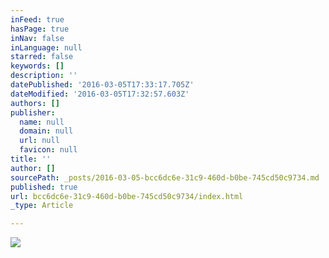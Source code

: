 ```yaml
---
inFeed: true
hasPage: true
inNav: false
inLanguage: null
starred: false
keywords: []
description: ''
datePublished: '2016-03-05T17:33:17.705Z'
dateModified: '2016-03-05T17:32:57.603Z'
authors: []
publisher:
  name: null
  domain: null
  url: null
  favicon: null
title: ''
author: []
sourcePath: _posts/2016-03-05-bcc6dc6e-31c9-460d-b0be-745cd50c9734.md
published: true
url: bcc6dc6e-31c9-460d-b0be-745cd50c9734/index.html
_type: Article

---
```

![](https://the-grid-user-content.s3-us-west-2.amazonaws.com/94d2fb9d-40fc-4898-8d5f-663ac46236c5.jpg)
